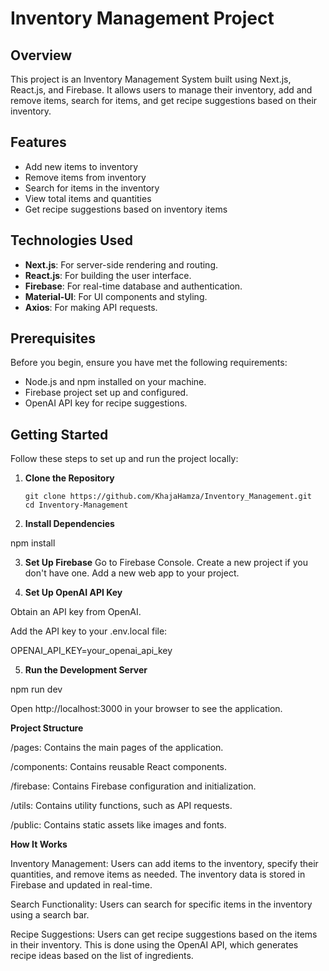 # **Inventory Management Project**

## **Overview**

This project is an Inventory Management System built using Next.js, React.js, and Firebase. It allows users to manage their inventory, add and remove items, search for items, and get recipe suggestions based on their inventory.

## **Features**

- Add new items to inventory
- Remove items from inventory
- Search for items in the inventory
- View total items and quantities
- Get recipe suggestions based on inventory items

## **Technologies Used**

- **Next.js**: For server-side rendering and routing.
- **React.js**: For building the user interface.
- **Firebase**: For real-time database and authentication.
- **Material-UI**: For UI components and styling.
- **Axios**: For making API requests.

## **Prerequisites**

Before you begin, ensure you have met the following requirements:

- Node.js and npm installed on your machine.
- Firebase project set up and configured.
- OpenAI API key for recipe suggestions.

## **Getting Started**

Follow these steps to set up and run the project locally:

1. **Clone the Repository**

   ```
   git clone https://github.com/KhajaHamza/Inventory_Management.git
   cd Inventory-Management
   
2. **Install Dependencies**

npm install

3. **Set Up Firebase**
Go to Firebase Console.
Create a new project if you don't have one.
Add a new web app to your project.

4. **Set Up OpenAI API Key**

Obtain an API key from OpenAI.

Add the API key to your .env.local file:

OPENAI_API_KEY=your_openai_api_key


5. **Run the Development Server**

npm run dev

Open http://localhost:3000 in your browser to see the application.

**Project Structure**

/pages: Contains the main pages of the application.

/components: Contains reusable React components.

/firebase: Contains Firebase configuration and initialization.

/utils: Contains utility functions, such as API requests.

/public: Contains static assets like images and fonts.


**How It Works**

Inventory Management: Users can add items to the inventory, specify their quantities, and remove items as needed. The inventory data is stored in Firebase and updated in real-time.

Search Functionality: Users can search for specific items in the inventory using a search bar.

Recipe Suggestions: Users can get recipe suggestions based on the items in their inventory. This is done using the OpenAI API, which generates recipe ideas based on the list of ingredients.
